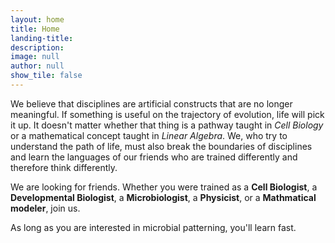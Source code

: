 ```yaml
---
layout: home
title: Home
landing-title:
description:
image: null
author: null
show_tile: false
---
```


<p>We believe that disciplines are artificial constructs that are no longer meaningful. If something is useful on the trajectory of evolution, life will pick it up. It doesn't matter whether that thing is a pathway taught in <i>Cell Biology</i> or a mathematical concept taught in <i>Linear Algebra</i>. We, who try to understand the path of life, must also break the boundaries of disciplines and learn the languages of our friends who are trained differently and therefore think differently. </p>
<p>We are looking for friends. Whether you were trained as a <b>Cell Biologist</b>, a <b>Developmental Biologist</b>, a <b>Microbiologist</b>, a <b>Physicist</b>, or a <b>Mathmatical modeler</b>, join us. </p>
<p>As long as you are interested in microbial patterning, you'll learn fast.</p>
